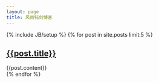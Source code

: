 ```yaml
---
layout: page
title: 风雨钝剑博客
---
```

{% include JB/setup %}
{% for post in site.posts limit:5 %}
<h2><a class="post_title" href="{{post.url}}">{{post.title}}</a></h2>
<div class="post-content">{{post.content}}</div>
{% endfor %} 

